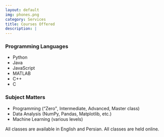 ```yaml
---
layout: default
img: phones.png
category: Services
title: Courses Offered
description: |
---
```


<h3>Programming Languages</h3>
<ul>
  <li>Python</li>
  <li>Java</li>
  <li>JavaScript</li>
  <li>MATLAB</li>
  <li>C++</li>
  <li>C</li>
</ul>

<h3>Subject Matters</h3>
<ul>
  <li>Programming (<q>Zero</q>, Intermediate, Advanced, Master class)</li>
  <li>Data Analysis (NumPy, Pandas, Matplotlib, etc.)</li>
  <li>Machine Learning (various levels)</li>
</ul>

All classes are available in English and Persian. All classes are held online.
